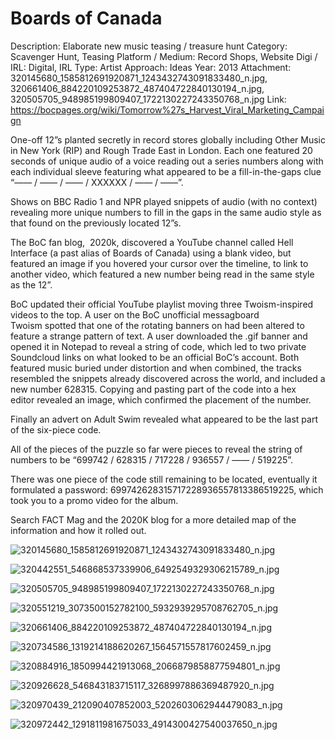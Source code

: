 # Boards of Canada

Description: Elaborate new music teasing / treasure hunt
Category: Scavenger Hunt, Teasing
Platform / Medium: Record Shops, Website
Digi / IRL: Digital, IRL
Type: Artist
Approach: Ideas
Year: 2013
Attachment: 320145680_1585812691920871_1243432743091833480_n.jpg, 320661406_884220109253872_487404722840130194_n.jpg, 320505705_948985199809407_1722130227243350768_n.jpg
Link: https://bocpages.org/wiki/Tomorrow%27s_Harvest_Viral_Marketing_Campaign

One-off 12”s planted secretly in record stores globally including Other Music in New York (RIP) and Rough Trade East in London. Each one featured 20 seconds of unique audio of a voice reading out a series numbers along with each individual sleeve featuring what appeared to be a fill-in-the-gaps clue “—— / —— / —— / XXXXXX / —— / ——”. 

Shows on BBC Radio 1 and NPR played snippets of audio (with no context) revealing more unique numbers to fill in the gaps in the same audio style as that found on the previously located 12”s. 

The BoC fan blog,  2020k, discovered a YouTube channel called Hell Interface (a past alias of Boards of Canada) using a blank video, but featured an image if you hovered your cursor over the timeline, to link to another video, which featured a new number being read in the same style as the 12”.

BoC updated their official YouTube playlist moving three Twoism-inspired videos to the top. A user on the BoC unofficial messagboard Twoism spotted that one of the rotating banners on had been altered to feature a strange pattern of text. A user downloaded the .gif banner and opened it in Notepad to reveal a string of code, which led to two private Soundcloud links on what looked to be an official BoC’s account. Both featured music buried under distortion and when combined, the tracks resembled the snippets already discovered across the world, and included a new number 628315. Copying and pasting part of the code into a hex editor revealed an image, which confirmed the placement of the number. 

Finally an advert on Adult Swim revealed what appeared to be the last part of the six-piece code. 

All of the pieces of the puzzle so far were pieces to reveal the string of numbers to be “699742 / 628315 / 717228 / 936557 / —— / 519225”.

There was one piece of the code still remaining to be located, eventually it formulated a password: 699742628315717228936557813386519225, which took you to a promo video for the album.

Search FACT Mag and the 2020K blog for a more detailed map of the information and how it rolled out.

![320145680_1585812691920871_1243432743091833480_n.jpg](Boards%20of%20Canada%2026bd3798725d81f9ac0ad498ea880901/320145680_1585812691920871_1243432743091833480_n.jpg)

![320442551_546868537339906_6492549329306215789_n.jpg](Boards%20of%20Canada%2026bd3798725d81f9ac0ad498ea880901/320442551_546868537339906_6492549329306215789_n.jpg)

![320505705_948985199809407_1722130227243350768_n.jpg](Boards%20of%20Canada%2026bd3798725d81f9ac0ad498ea880901/320505705_948985199809407_1722130227243350768_n.jpg)

![320551219_3073500152782100_5932939295708762705_n.jpg](Boards%20of%20Canada%2026bd3798725d81f9ac0ad498ea880901/320551219_3073500152782100_5932939295708762705_n.jpg)

![320661406_884220109253872_487404722840130194_n.jpg](Boards%20of%20Canada%2026bd3798725d81f9ac0ad498ea880901/320661406_884220109253872_487404722840130194_n.jpg)

![320734586_1319214188620267_1564571557817602459_n.jpg](Boards%20of%20Canada%2026bd3798725d81f9ac0ad498ea880901/320734586_1319214188620267_1564571557817602459_n.jpg)

![320884916_1850994421913068_2066879858877594801_n.jpg](Boards%20of%20Canada%2026bd3798725d81f9ac0ad498ea880901/320884916_1850994421913068_2066879858877594801_n.jpg)

![320926628_546843183715117_3268997886369487920_n.jpg](Boards%20of%20Canada%2026bd3798725d81f9ac0ad498ea880901/320926628_546843183715117_3268997886369487920_n.jpg)

![320970439_212090407852003_5202603062944479083_n.jpg](Boards%20of%20Canada%2026bd3798725d81f9ac0ad498ea880901/320970439_212090407852003_5202603062944479083_n.jpg)

![320972442_1291811981675033_4914300427540037650_n.jpg](Boards%20of%20Canada%2026bd3798725d81f9ac0ad498ea880901/320972442_1291811981675033_4914300427540037650_n.jpg)